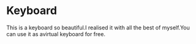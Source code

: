 # Keyboard

This is a keyboard so beautiful.I realised it with all the best of myself.You can use it as avirtual keyboard for free.
